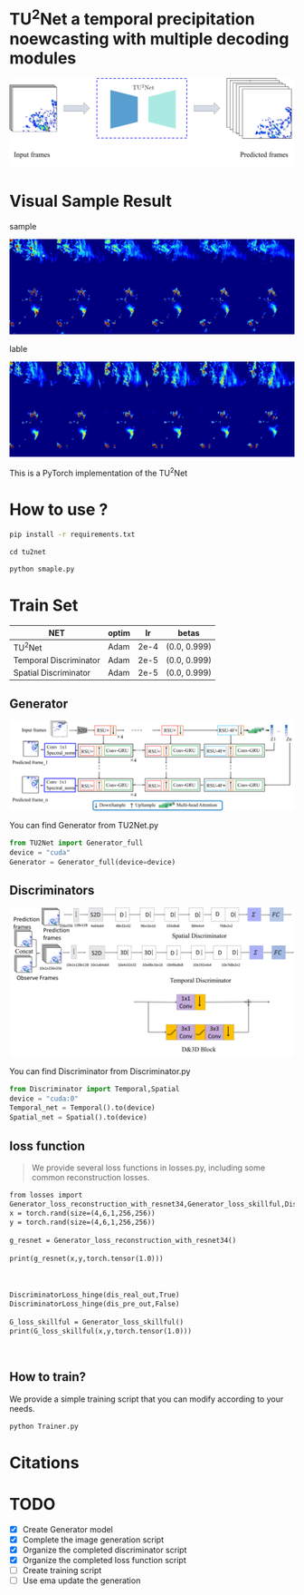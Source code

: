 # TU<sup>2</sup>Net a temporal precipitation noewcasting with multiple decoding modules






<p center>
<img src="new_img/1.png">
</>


# Visual Sample Result  
sample
<p align="center">
  <img src="sample.jpg" >
</p>
lable
<p align="center">
  <img src="lable.jpg" >
</p>



This is a PyTorch implementation of the TU$^2$Net


# How to use ?
``` bash
pip install -r requirements.txt
```
```
cd tu2net
```
```
python smaple.py 
```



# Train Set
| NET| optim | lr |betas|
|-------|-------|-------|-------|
|  TU<sup>2</sup>Net| Adam | 2e-4 |(0.0, 0.999)|
|   Temporal Discriminator   | Adam | 2e-5  |(0.0, 0.999)|
|  Spatial Discriminator  |Adam|2e-5|(0.0, 0.999)|


## Generator
<p align="center">
  <img src="new_img/4_.png" >
</p>

You can find Generator from TU2Net.py
```python
from TU2Net import Generator_full
device = "cuda"
Generator = Generator_full(device=device)
```

## Discriminators
<p align="center">
  <img src="new_img/3.png" >
</p>

You can find Discriminator from Discriminator.py
```python
from Discriminator import Temporal,Spatial
device = "cuda:0"
Temporal_net = Temporal().to(device)
Spatial_net = Spatial().to(device)
```

## loss function
> We provide several loss functions in losses.py, including some common reconstruction losses.
```
from losses import Generator_loss_reconstruction_with_resnet34,Generator_loss_skillful,DiscriminatorLoss_hinge
x = torch.rand(size=(4,6,1,256,256))
y = torch.rand(size=(4,6,1,256,256))

g_resnet = Generator_loss_reconstruction_with_resnet34()

print(g_resnet(x,y,torch.tensor(1.0)))



DiscriminatorLoss_hinge(dis_real_out,True)
DiscriminatorLoss_hinge(dis_pre_out,False)

G_loss_skillful = Generator_loss_skillful()
print(G_loss_skillful(x,y,torch.tensor(1.0)))



```
## How to train?
We provide a simple training script that you can modify according to your needs.
```bash
python Trainer.py
```



# Citations





# TODO
- [x] Create  Generator model
- [x] Complete the image generation script 
- [x] Organize the completed discriminator script
- [x] Organize the completed loss function script
- [ ] Create training script
- [ ] Use ema update the generation